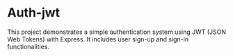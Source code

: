 # Auth-jwt
This project demonstrates a simple authentication system using JWT (JSON Web Tokens) with Express. It includes user sign-up and sign-in functionalities.
